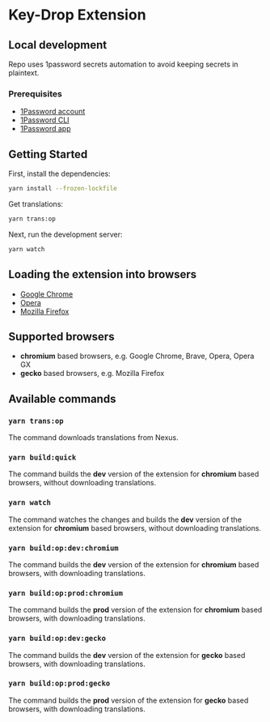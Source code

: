 # Key-Drop Extension

## Local development

Repo uses 1password secrets automation to avoid keeping secrets in plaintext.

### Prerequisites

- [1Password account](https://un7.1password.com/home)
- [1Password CLI](https://developer.1password.com/docs/cli/get-started/#install)
- [1Password app](https://1password.com/downloads/mac/)

## Getting Started

First, install the dependencies:

```bash
yarn install --frozen-lockfile
```
Get translations:
```bash
yarn trans:op
```
Next, run the development server:
```bash
yarn watch
```
## Loading the extension into browsers
- [Google Chrome](https://developer.chrome.com/docs/extensions/mv3/getstarted/development-basics/#load-unpacked)
- [Opera](https://dev.opera.com/extensions/basics/)
- [Mozilla Firefox](https://developer.mozilla.org/en-US/docs/Mozilla/Add-ons/WebExtensions/Your_first_WebExtension#installing)

## Supported browsers
- **chromium** based browsers, e.g. Google Chrome, Brave, Opera, Opera GX
- **gecko** based browsers, e.g. Mozilla Firefox

## Available commands

### `yarn trans:op`
The command downloads translations from Nexus.

### `yarn build:quick`
The command builds the **dev** version of the extension for **chromium** based browsers, without downloading translations.

### `yarn watch`
The command watches the changes and builds the **dev** version of the extension for **chromium** based browsers, without downloading translations.

### `yarn build:op:dev:chromium`
The command builds the **dev** version of the extension for **chromium** based browsers, with downloading translations.

### `yarn build:op:prod:chromium`
The command builds the **prod** version of the extension for **chromium** based browsers, with downloading translations.

### `yarn build:op:dev:gecko`
The command builds the **dev** version of the extension for **gecko** based browsers, with downloading translations.

### `yarn build:op:prod:gecko`
The command builds the **prod** version of the extension for **gecko** based browsers, with downloading translations.
